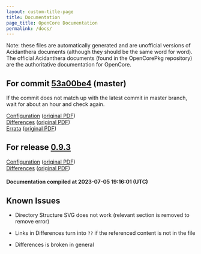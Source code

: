 ```yaml
---
layout: custom-title-page
title: Documentation
page_title: OpenCore Documentation
permalink: /docs/
---
```

Note: these files are automatically generated and are unofficial versions of Acidanthera documents (although they should be the same word for word). The official Acidanthera documents (found in the OpenCorePkg repository) are the authoritative documentation for OpenCore.

## For commit [53a00be4](https://github.com/acidanthera/OpenCorePkg/tree/53a00be4e3c3439c5fcab4ec5d7eff85f0632e15) (master)

If the commit does not match up with the latest commit in master branch, wait for about an hour and check again.

[Configuration](latest/Configuration.html) ([original PDF](https://github.com/acidanthera/OpenCorePkg/blob/53a00be4e3c3439c5fcab4ec5d7eff85f0632e15/Docs/Configuration.pdf))
<br>
[Differences](latest/Differences.html) ([original PDF](https://github.com/acidanthera/OpenCorePkg/blob/53a00be4e3c3439c5fcab4ec5d7eff85f0632e15/Docs/Differences/Differences.pdf))
<br>
[Errata](latest/Errata.html) ([original PDF](https://github.com/acidanthera/OpenCorePkg/blob/53a00be4e3c3439c5fcab4ec5d7eff85f0632e15/Docs/Errata/Errata.pdf))

## For release [0.9.3](https://github.com/acidanthera/OpenCorePkg/tree/0.9.3)

[Configuration](release/Configuration.html) ([original PDF](https://github.com/acidanthera/OpenCorePkg/blob/0.9.3/Docs/Configuration.pdf))
<br>
[Differences](release/Differences.html) ([original PDF](https://github.com/acidanthera/OpenCorePkg/blob/0.9.3/Docs/Differences/Differences.pdf))

#### Documentation compiled at 2023-07-05 19:16:01 (UTC)

## Known Issues

* Directory Structure SVG does not work (relevant section is removed to remove error)

* Links in Differences turn into `??` if the referenced content is not in the file

* Differences is broken in general
